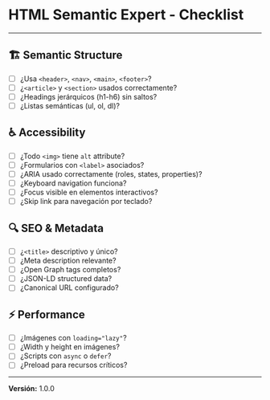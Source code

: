 # HTML Semantic Expert - Checklist

---

## 🏗️ Semantic Structure
- [ ] ¿Usa `<header>`, `<nav>`, `<main>`, `<footer>`?
- [ ] ¿`<article>` y `<section>` usados correctamente?
- [ ] ¿Headings jerárquicos (h1-h6) sin saltos?
- [ ] ¿Listas semánticas (ul, ol, dl)?

## ♿ Accessibility
- [ ] ¿Todo `<img>` tiene `alt` attribute?
- [ ] ¿Formularios con `<label>` asociados?
- [ ] ¿ARIA usado correctamente (roles, states, properties)?
- [ ] ¿Keyboard navigation funciona?
- [ ] ¿Focus visible en elementos interactivos?
- [ ] ¿Skip link para navegación por teclado?

## 🔍 SEO & Metadata
- [ ] ¿`<title>` descriptivo y único?
- [ ] ¿Meta description relevante?
- [ ] ¿Open Graph tags completos?
- [ ] ¿JSON-LD structured data?
- [ ] ¿Canonical URL configurado?

## ⚡ Performance
- [ ] ¿Imágenes con `loading="lazy"`?
- [ ] ¿Width y height en imágenes?
- [ ] ¿Scripts con `async` o `defer`?
- [ ] ¿Preload para recursos críticos?

---

**Versión:** 1.0.0
